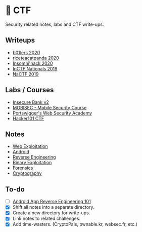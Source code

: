 # 🚩 CTF

Security related notes, labs and CTF write-ups.

## Writeups

- [b01lers 2020](writeups/b01lers20)
- [riceteacatpanda 2020](writeups/rtcp20.md)
- [Insomni'hack 2020](writeups/insomnihack20.md)
- [InCTF Nationals 2019](writeups/inctfn19.md)
- [NaCTF 2019](https://abhaynayar.com/blog/fmt.html)

## Labs / Courses

- [Insecure Bank v2](labs/insecurebankv2.md)
- [MOBISEC - Mobile Security Course](https://github.com/abhaynayar/mobisec)
- [Portswigger's Web Security Academy](labs/websec.md)
- [Hacker101 CTF](labs/h101.md)

## Notes

- [Web Exploitation](labs/websec.md)
- [Android](notes/android.md)
- [Reverse Engineering](notes/rev.md)
- [Binary Exploitation](notes/pwn.md)
- [Forensics](notes/forensics.md)
- [Cryptography](notes/crypto.md)


## To-do

- [ ] [Android App Reverse Engineering 101](https://maddiestone.github.io/AndroidAppRE/)
- [x] Shift all notes into a separate directory.
- [x] Create a new directory for write-ups.
- [x] Link notes to related challenges.
- [x] Add time-wasters. (CryptoPals, pwnable.kr, websec.fr, etc.)
